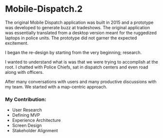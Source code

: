 # Mobile-Dispatch.2


The original Mobile Dispatch application was built in 2015 and a prototype was developed to generate buzz at tradeshows. The original application was essentially translated from a desktop version meant for the ruggedized laptops in police units. The prototype did not garner the expected excitement. 

I began the re-design by starting from the very beginning; research. 

I wanted to understand what is was that we were trying to accomplish at the root. I chatted with Police Chiefs, sat in dispatch centers and even road along with officers. 

After many conversations with users and many productive discussions with my team. We started with a map-centric approach.


### My Contribution:
- User Research
- Defining MVP
- Experience Architecture
- Screen Design 
- Stakeholder Alignment
